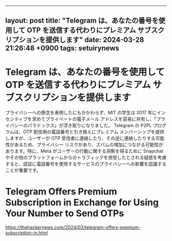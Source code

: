 ---
layout: post
title:  "Telegram は、あなたの番号を使用して OTP を送信する代わりにプレミアム サブスクリプションを提供します"
date:   2024-03-28 21:26:48 +0900
tags: setuirynews 
 ---

# Telegram は、あなたの番号を使用して OTP を送信する代わりにプレミアム サブスクリプションを提供します

プライバシーへの懸念を表明したにもかかわらず、MIT の学生は 2017 年にインセンティブを求めてプライベートの電子メール アドレスを容易に共有し、「プライバシーのパラドックス」が浮き彫りになりました。 Telegram の P2PL プログラムは、OTP 配信用の電話番号と引き換えにプレミアム メンバーシップを提供しますが、ユーザーが OTP 受信者に連絡したり、その逆に連絡したりする可能性があるため、プライバシー リスクがあり、スパムの増加につながる可能性があります。特に、Meta がユーザーの行動に関する洞察を得るために Snapchat やその他のプラットフォームからのトラフィックを傍受したとされる疑惑を考慮すると、認証に電話番号を使用するサービスのプライバシーへの影響を認識することが重要です。

# Telegram Offers Premium Subscription in Exchange for Using Your Number to Send OTPs

https://thehackernews.com/2024/03/telegram-offers-premium-subscription-in.html

